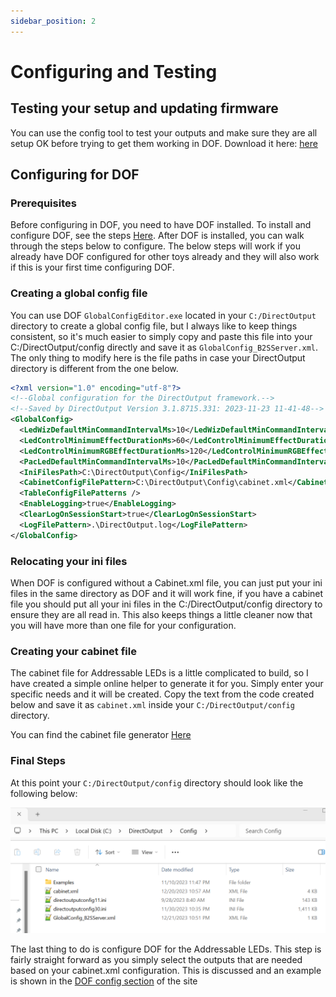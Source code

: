 ```yaml
---
sidebar_position: 2
---
```


# Configuring and Testing

## Testing your setup and updating firmware

You can use the config tool to test your outputs and make sure they are all setup OK before trying to get them working in DOF. Download it here: [here](https://github.com/philipellisis/wemos-configurator/releases/latest/download/CSDAddressableControllerTool.exe)

## Configuring for DOF

### Prerequisites

Before configuring in DOF, you need to have DOF installed. To install and configure DOF, see the steps [Here](../DOF/installing). After DOF is installed, you can walk through the steps below to configure. The below steps will work if you already have DOF configured for other toys already and they will also work if this is your first time configuring DOF.

### Creating a global config file

You can use DOF `GlobalConfigEditor.exe` located in your `C:/DirectOutput` directory to create a global config file, but I always like to keep things consistent, so it's much easier to simply copy and paste this file into your C:/DirectOutput/config directly and save it as `GlobalConfig_B2SServer.xml`. The only thing to modify here is the file paths in case your DirectOutput directory is different from the one below.

```xml
<?xml version="1.0" encoding="utf-8"?>
<!--Global configuration for the DirectOutput framework.-->
<!--Saved by DirectOutput Version 3.1.8715.331: 2023-11-23 11-41-48-->
<GlobalConfig>
  <LedWizDefaultMinCommandIntervalMs>10</LedWizDefaultMinCommandIntervalMs>
  <LedControlMinimumEffectDurationMs>60</LedControlMinimumEffectDurationMs>
  <LedControlMinimumRGBEffectDurationMs>120</LedControlMinimumRGBEffectDurationMs>
  <PacLedDefaultMinCommandIntervalMs>10</PacLedDefaultMinCommandIntervalMs>
  <IniFilesPath>C:\DirectOutput\Config</IniFilesPath>
  <CabinetConfigFilePattern>C:\DirectOutput\Config\cabinet.xml</CabinetConfigFilePattern>
  <TableConfigFilePatterns />
  <EnableLogging>true</EnableLogging>
  <ClearLogOnSessionStart>true</ClearLogOnSessionStart>
  <LogFilePattern>.\DirectOutput.log</LogFilePattern>
</GlobalConfig>
```


### Relocating your ini files

When DOF is configured without a Cabinet.xml file, you can just put your ini files in the same directory as DOF and it will work fine, if you have a cabinet file you should put all your ini files in the C:/DirectOutput/config directory to ensure they are all read in. This also keeps things a little cleaner now that you will have more than one file for your configuration.

### Creating your cabinet file

The cabinet file for Addressable LEDs is a little complicated to build, so I have created a simple online helper to generate it for you. Simply enter your specific needs and it will be created. Copy the text from the code created below and save it as `cabinet.xml` inside your `C:/DirectOutput/config` directory.

You can find the cabinet file generator [Here](./cabinetGenerator)

### Final Steps

At this point your `C:/DirectOutput/config` directory should look like the following below:

![image](./img/aled1.png)

The last thing to do is configure DOF for the Addressable LEDs. This step is fairly straight forward as you simply select the outputs that are needed based on your cabinet.xml configuration. This is discussed and an example is shown in the [DOF config section](../DOF/configuring) of the site

